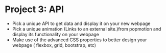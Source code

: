 # Project 3: API

- Pick a unique API to get data and display it on your new webpage
- Pick a unique animation  (Links to an external site.)from popmotion and display its functionality on your webpage 
- Make use of the advanced CSS properties to better design your webpage ( flexbox, grid, bootstrap, etc)
